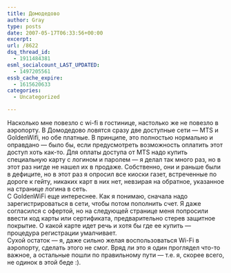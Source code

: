 ```yaml
---
title: Домодедово
author: Gray
type: posts
date: 2007-05-17T06:33:56+00:00
excerpt:
url: /8622
dsq_thread_id:
  - 1911484381
esml_socialcount_LAST_UPDATED:
  - 1497205561
essb_cache_expire:
  - 1615620633
categories:
  - Uncategorized

---
```








Насколько мне повезло с wi-fi в гостинице, настолько же не повезло в аэропорту. В Домодедово ловятся сразу две доступные сети &#8212; MTS и GoldenWifi, но обе платные. В принципе, это полностью нормально и оправдано &#8212; было бы, если предусмотреть возможность оплатить этот доступ хоть как-то. Для оплаты доступа от MTS надо купить специальную карту с логином и паролем &#8212; я делал так много раз, но в этот раз нигде не нашел их в продаже. Собственно, они и раньше были в дефиците, но в этот раз я опросил все киоски газет, встреченные по дороге к гейту, никаких карт в них нет, невзирая на обратное, указанное на странице логина в сеть.  
С GoldenWiFi еще интереснее. Как я понимаю, сначала надо зарегистрироваться в сети, чтобы потом пополнить счет. Я даже согласился с офертой, но на следующей странице меня попросили ввести код карты или сертификата, предварительно стерев защитное покрытие. О какой карте идет речь и хотя бы где ее купить &#8212; процедура регистрации умалчивает.  
Сухой остаток &#8212; я, даже сильно желая воспользоваться Wi-Fi в аэропорту, сделать этого не смог. Вряд ли это я один проглядел что-то важное, а остальные пошли по правильному пути &#8212; т.е. я, скорее всего, не одинок в этой беде :).